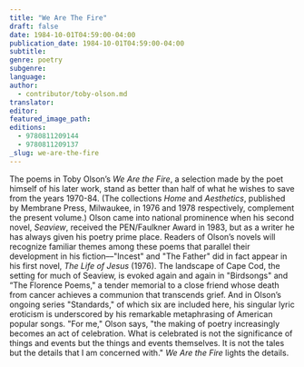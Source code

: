 ```yaml
---
title: "We Are The Fire"
draft: false
date: 1984-10-01T04:59:00-04:00
publication_date: 1984-10-01T04:59:00-04:00
subtitle:
genre: poetry
subgenre:
language:
author:
  - contributor/toby-olson.md
translator:
editor:
featured_image_path:
editions:
  - 9780811209144
  - 9780811209137
_slug: we-are-the-fire
---
```


The poems in Toby Olson’s _We Are the Fire_, a selection made by the poet himself of his later work, stand as better than half of what he wishes to save from the years 1970-84\. (The collections _Home_ and _Aesthetics_, published by Membrane Press, Milwaukee, in 1976 and 1978 respectively, complement the present volume.) Olson came into national prominence when his second novel, _Seaview_, received the PEN/Faulkner Award in 1983, but as a writer he has always given his poetry prime place. Readers of Olson’s novels will recognize familiar themes among these poems that parallel their development in his fiction––"Incest" and "The Father" did in fact appear in his first novel, _The Life of Jesus_ (1976). The landscape of Cape Cod, the setting for much of Seaview, is evoked again and again in "Birdsongs" and “The Florence Poems," a tender memorial to a close friend whose death from cancer achieves a communion that transcends grief. And in Olson’s ongoing series "Standards," of which six are included here, his singular lyric eroticism is underscored by his remarkable metaphrasing of American popular songs. "For me," Olson says, "the making of poetry increasingly becomes an act of celebration. What is celebrated is not the significance of things and events but the things and events themselves. It is not the tales but the details that I am concerned with." _We Are the Fire_ lights the details.

